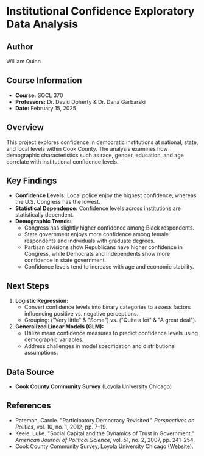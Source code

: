 # Institutional Confidence Exploratory Data Analysis

## Author
William Quinn

## Course Information
- **Course:** SOCL 370
- **Professors:** Dr. David Doherty & Dr. Dana Garbarski
- **Date:** February 15, 2025

## Overview
This project explores confidence in democratic institutions at national, state, and local levels within Cook County. The analysis examines how demographic characteristics such as race, gender, education, and age correlate with institutional confidence levels.

## Key Findings
- **Confidence Levels:** Local police enjoy the highest confidence, whereas the U.S. Congress has the lowest.
- **Statistical Dependence:** Confidence levels across institutions are statistically dependent.
- **Demographic Trends:**
  - Congress has slightly higher confidence among Black respondents.
  - State government enjoys more confidence among female respondents and individuals with graduate degrees.
  - Partisan divisions show Republicans have higher confidence in Congress, while Democrats and Independents show more confidence in state government.
  - Confidence levels tend to increase with age and economic stability.

## Next Steps
1. **Logistic Regression:**
   - Convert confidence levels into binary categories to assess factors influencing positive vs. negative perceptions.
   - Grouping: ("Very little" & "Some") vs. ("Quite a lot" & "A great deal").
2. **Generalized Linear Models (GLM):**
   - Utilize mean confidence measures to predict confidence levels using demographic variables.
   - Address challenges in model specification and distributional assumptions.

## Data Source
- **Cook County Community Survey** (Loyola University Chicago)

## References
- Pateman, Carole. "Participatory Democracy Revisited." *Perspectives on Politics*, vol. 10, no. 1, 2012, pp. 7–19.
- Keele, Luke. "Social Capital and the Dynamics of Trust in Government." *American Journal of Political Science*, vol. 51, no. 2, 2007, pp. 241–254.
- Cook County Community Survey, Loyola University Chicago ([Website](https://cccs.sites.luc.edu/)).

